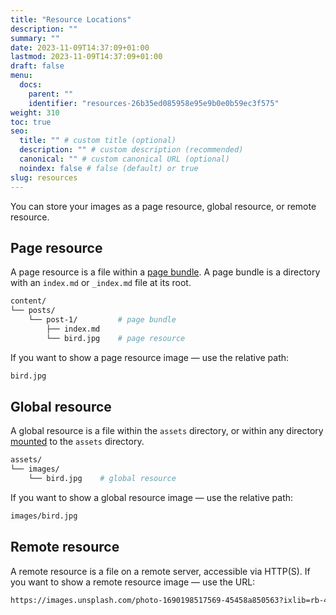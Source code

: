 ```yaml
---
title: "Resource Locations"
description: ""
summary: ""
date: 2023-11-09T14:37:09+01:00
lastmod: 2023-11-09T14:37:09+01:00
draft: false
menu:
  docs:
    parent: ""
    identifier: "resources-26b35ed085958e95e9b0e0b59ec3f575"
weight: 310
toc: true
seo:
  title: "" # custom title (optional)
  description: "" # custom description (recommended)
  canonical: "" # custom canonical URL (optional)
  noindex: false # false (default) or true
slug: resources
---
```


You can store your images as a page resource, global resource, or remote resource.

## Page resource

A page resource is a file within a [page bundle](https://gohugo.io/content-management/page-bundles/). A page bundle is a directory with an `index.md` or `_index.md` file at its root.

```bash
content/
└── posts/
    └── post-1/         # page bundle
        ├── index.md
        └── bird.jpg    # page resource
```

If you want to show a page resource image — use the relative path:

```bash
bird.jpg
```

## Global resource

A global resource is a file within the `assets` directory, or within any directory [mounted](https://gohugo.io/hugo-modules/configuration/#module-configuration-mounts) to the `assets` directory.

```bash
assets/
└── images/
    └── bird.jpg    # global resource
```

If you want to show a global resource image — use the relative path:

```bash
images/bird.jpg
```

## Remote resource

A remote resource is a file on a remote server, accessible via HTTP(S). If you want to show a remote resource image — use the URL:

```bash
https://images.unsplash.com/photo-1690198517569-45458a850563?ixlib=rb-4.0.3&ixid=M3wxMjA3fDB8MHxwaG90by1wYWdlfHx8fGVufDB8fHx8fA%3D%3D&auto=format&fit=crop&w=1740&q=80
```

